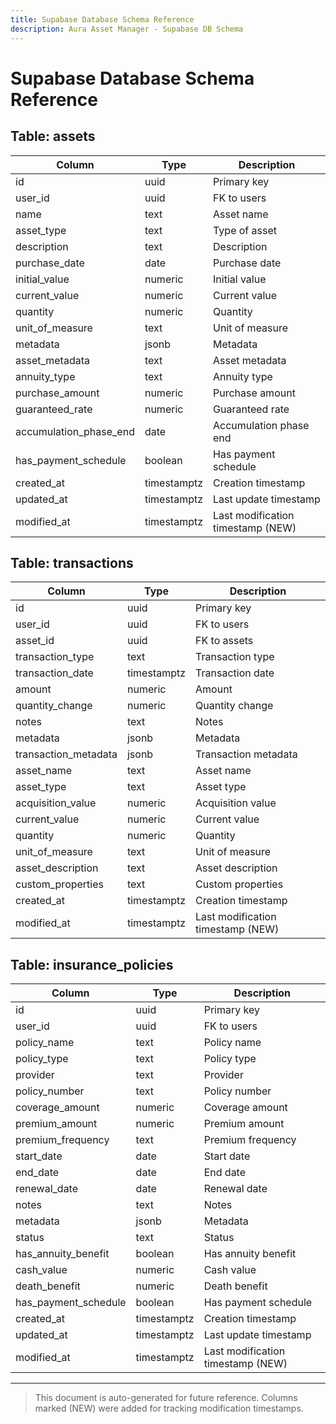 ```yaml
---
title: Supabase Database Schema Reference
description: Aura Asset Manager - Supabase DB Schema
---
```


# Supabase Database Schema Reference

## Table: assets
| Column           | Type                    | Description                                 |
|------------------|------------------------|---------------------------------------------|
| id               | uuid                    | Primary key                                 |
| user_id          | uuid                    | FK to users                                 |
| name             | text                    | Asset name                                  |
| asset_type       | text                    | Type of asset                               |
| description      | text                    | Description                                 |
| purchase_date    | date                    | Purchase date                               |
| initial_value    | numeric                 | Initial value                               |
| current_value    | numeric                 | Current value                               |
| quantity         | numeric                 | Quantity                                    |
| unit_of_measure  | text                    | Unit of measure                             |
| metadata         | jsonb                   | Metadata                                    |
| asset_metadata   | text                    | Asset metadata                              |
| annuity_type     | text                    | Annuity type                                |
| purchase_amount  | numeric                 | Purchase amount                             |
| guaranteed_rate  | numeric                 | Guaranteed rate                             |
| accumulation_phase_end | date               | Accumulation phase end                      |
| has_payment_schedule   | boolean            | Has payment schedule                        |
| created_at       | timestamptz             | Creation timestamp                          |
| updated_at       | timestamptz             | Last update timestamp                       |
| modified_at      | timestamptz             | Last modification timestamp (NEW)           |

## Table: transactions
| Column           | Type                    | Description                                 |
|------------------|------------------------|---------------------------------------------|
| id               | uuid                    | Primary key                                 |
| user_id          | uuid                    | FK to users                                 |
| asset_id         | uuid                    | FK to assets                                |
| transaction_type | text                    | Transaction type                            |
| transaction_date | timestamptz             | Transaction date                            |
| amount           | numeric                 | Amount                                      |
| quantity_change  | numeric                 | Quantity change                             |
| notes            | text                    | Notes                                       |
| metadata         | jsonb                   | Metadata                                    |
| transaction_metadata | jsonb                | Transaction metadata                        |
| asset_name       | text                    | Asset name                                  |
| asset_type       | text                    | Asset type                                  |
| acquisition_value| numeric                 | Acquisition value                           |
| current_value    | numeric                 | Current value                               |
| quantity         | numeric                 | Quantity                                    |
| unit_of_measure  | text                    | Unit of measure                             |
| asset_description| text                    | Asset description                           |
| custom_properties| text                    | Custom properties                           |
| created_at       | timestamptz             | Creation timestamp                          |
| modified_at      | timestamptz             | Last modification timestamp (NEW)           |

## Table: insurance_policies
| Column           | Type                    | Description                                 |
|------------------|------------------------|---------------------------------------------|
| id               | uuid                    | Primary key                                 |
| user_id          | uuid                    | FK to users                                 |
| policy_name      | text                    | Policy name                                 |
| policy_type      | text                    | Policy type                                 |
| provider         | text                    | Provider                                    |
| policy_number    | text                    | Policy number                               |
| coverage_amount  | numeric                 | Coverage amount                             |
| premium_amount   | numeric                 | Premium amount                              |
| premium_frequency| text                    | Premium frequency                           |
| start_date       | date                    | Start date                                  |
| end_date         | date                    | End date                                    |
| renewal_date     | date                    | Renewal date                                |
| notes            | text                    | Notes                                       |
| metadata         | jsonb                   | Metadata                                    |
| status           | text                    | Status                                      |
| has_annuity_benefit | boolean               | Has annuity benefit                         |
| cash_value       | numeric                 | Cash value                                  |
| death_benefit    | numeric                 | Death benefit                               |
| has_payment_schedule | boolean              | Has payment schedule                        |
| created_at       | timestamptz             | Creation timestamp                          |
| updated_at       | timestamptz             | Last update timestamp                       |
| modified_at      | timestamptz             | Last modification timestamp (NEW)           |

---

> This document is auto-generated for future reference. Columns marked (NEW) were added for tracking modification timestamps.
